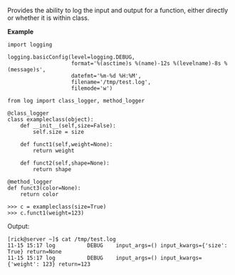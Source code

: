 Provides the ability to log the input and output for a function, either directly or whether it is within class.

**Example**
```
import logging

logging.basicConfig(level=logging.DEBUG,
                    format='%(asctime)s %(name)-12s %(levelname)-8s %(message)s',
                    datefmt='%m-%d %H:%M',
                    filename='/tmp/test.log',
                    filemode='w')
```
```
from log import class_logger, method_logger

@class_logger
class exampleclass(object):
    def __init__(self,size=False):
        self.size = size
        
    def funct1(self,weight=None):
        return weight
        
    def funct2(self,shape=None):
        return shape

@method_logger
def funct3(color=None):
    return color

>>> c = exampleclass(size=True)
>>> c.funct1(weight=123)
```

Output:
```
[rick@server ~]$ cat /tmp/test.log
11-15 15:17 log          DEBUG    input_args=() input_kwargs={'size': True} return=None
11-15 15:17 log          DEBUG    input_args=() input_kwargs={'weight': 123} return=123
```
